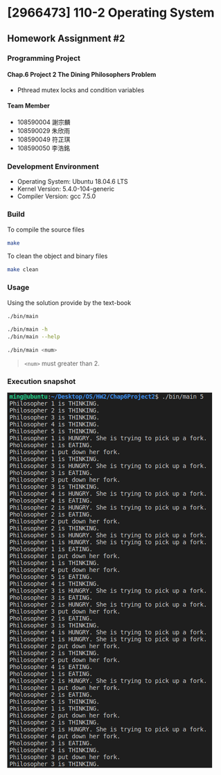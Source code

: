 # [2966473] 110-2 Operating System

## Homework Assignment #2

### Programming Project

#### Chap.6 Project 2 The Dining Philosophers Problem

- Pthread mutex locks and condition variables

#### Team Member

- 108590004 謝宗麟
- 108590029 朱欣雨
- 108590049 符芷琪
- 108590050 李浩銘

### Development Environment

- Operating System: Ubuntu 18.04.6 LTS
- Kernel Version: 5.4.0-104-generic
- Compiler Version: gcc 7.5.0

### Build

To compile the source files

```bash
make
```

To clean the object and binary files

```bash
make clean
```

### Usage

Using the solution provide by the text-book

```bash
./bin/main
```

```bash
./bin/main -h
./bin/main --help
```

```bash
./bin/main <num>
```

> `<num>` must greater than 2.

### Execution snapshot

![img](./doc/execute.png)
